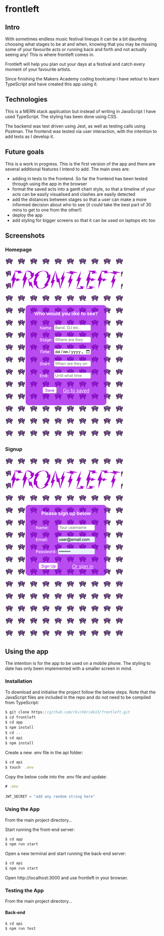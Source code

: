 # frontleft

## Intro

With sometimes endless music festival lineups it can be a bit daunting choosing what stages to be at and when, knowing that you may be missing some of your favourite acts or running back and forth and not actually seeing any! This is where frontleft comes in. 

Frontleft will help you plan out your days at a festival and catch every moment of your favourite artists.

Since finishing the Makers Academy coding bootcamp I have setout to learn TypeScript and have created this app using it.

## Technologies

This is a MERN stack application but instead of writing in JavaScript I have used TypeScript. The styling has been done using CSS. 

The backend was test driven using Jest, as well as testing calls using Postman. The frontend was tested via user interaction, with the intention to add tests as I develop it.

## Future goals

This is a work in progress. This is the first version of the app and there are several additional features I intend to add. The main ones are:

- adding in tests to the frontend. So far the frontend has been tested through using the app in the browser
- format the saved acts into a gantt chart style, so that a timeline of your acts can be easily visualised and clashes are easily detected
- add the distances between stages so that a user can make a more informed decision about who to see (it could take the best part of 30 mins to get to one from the other!)
- deploy the app
- add styling for bigger screens so that it can be used on laptops etc too

## Screenshots

### Homepage

![Homepage](./images/frontleft_act_form.png)

### Signup

![Signup](./images/frontleft_signup.png)

## Using the app

The intention is for the app to be used on a mobile phone. The styling to date has only been implemented with a smaller screen in mind.

### Installation

To download and initialise the project follow the below steps. Note that the JavaScript files are included in the repo and do not need to be compiled from TypeScript:

```js
$ git clone https://github.com/rkirkbride13/frontleft.git
$ cd frontleft
$ cd app
$ npm install
$ cd ..
$ cd api
$ npm install
```

Create a new .env file in the api folder:

```js
$ cd api
$ touch  .env
```

Copy the below code into the .env file and update:

```js
# .env

JWT_SECRET = "add any random string here"
```

### Using the App

From the main project directory...

Start running the front-end server:

```js
$ cd app
$ npm run start
```

Open a new terminal and start running the back-end server:

```js
$ cd api
$ npm run start
```

Open http://localhost:3000 and use frontleft in your browser.

### Testing the App

From the main project directory...

#### Back-end

```js
$ cd api
$ npm run test
```